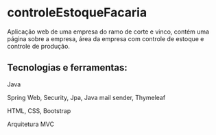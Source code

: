 # controleEstoqueFacaria

Aplicação web de uma empresa do ramo de corte e vinco, contém uma página sobre a empresa, área da empresa com controle de estoque e controle de produção.


## Tecnologias e ferramentas:
  
  Java
  
  Spring Web, Security, Jpa, Java mail sender, Thymeleaf
  
  HTML, CSS, Bootstrap
  
  Arquitetura MVC
  
 
